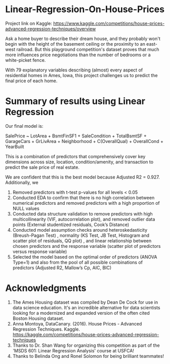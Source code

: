 # Linear-Regression-On-House-Prices

Project link on Kaggle: https://www.kaggle.com/competitions/house-prices-advanced-regression-techniques/overview

Ask a home buyer to describe their dream house, and they probably won't begin with the height of the basement ceiling or the proximity to an east-west railroad. But this playground competition's dataset proves that much more influences price negotiations than the number of bedrooms or a white-picket fence.

With 79 explanatory variables describing (almost) every aspect of residential homes in Ames, Iowa, this project challenges us to predict the final price of each home.

# Summary of results using Linear Regression

Our final model is: 

SalePrice ~ LotArea + BsmtFinSF1 + SaleCondition + TotalBsmtSF + GarageCars + GrLivArea + Neighborhood + C(OverallQual) + OverallCond + YearBuilt 

This is a combination of predictors that comprehensively cover key dimensions across size, location, condition/amenity, and transaction to predict the sale price of real estate. 

We are confident that this is the best model because Adjusted R2 = 0.927. Additionally, we
1. Removed predictors with t-test p-values for all levels < 0.05
2. Conducted EDA to confirm that there is no high correlation between numerical predictors and removed predictors with a high proportion of NULL values 
3. Conducted data structure validation to remove predictors with high multicollinearity (VIF, autocorrelation plot), and removed outlier data points (External studentized residuals, Cook’s Distance) 
4. Conducted model assumption checks around heteroskedasticity (Breush-Pagan Test) , normality (KS Test, JB Test, Histogram and scatter plot of residuals, QQ plot) , and linear relationship between chosen predictors and the response variable (scatter plot of predictors versus response variable) 
5. Selected the model based on the optimal order of predictors (ANOVA Type=1) and also from the pool of all possible combinations of predictors (Adjusted R2, Mallow’s Cp, AIC, BIC)


# Acknowledgments

1. The Ames Housing dataset was compiled by Dean De Cock for use in data science education. It's an incredible alternative for data scientists looking for a modernized and expanded version of the often cited Boston Housing dataset.
2. Anna Montoya, DataCanary. (2016). House Prices - Advanced Regression Techniques. Kaggle. https://kaggle.com/competitions/house-prices-advanced-regression-techniques
3. Thanks to Dr. Shan Wang for organizing this competition as part of the 'MSDS 601: Linear Regression Analysis' course at USFCA!
4. Thanks to Belinda Ong and Ronel Solomon for being brilliant teammates!

